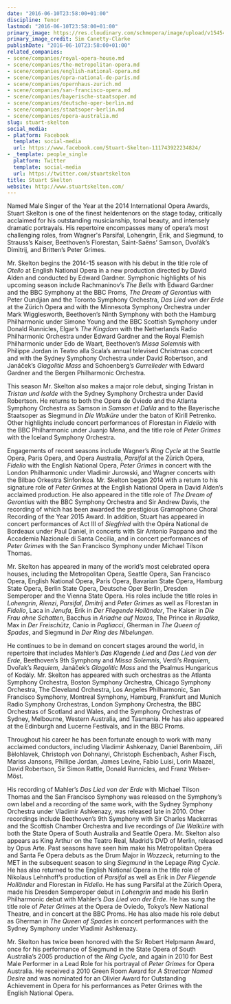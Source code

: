 ```yaml
---
date: "2016-06-10T23:58:00+01:00"
discipline: Tenor
lastmod: "2016-06-10T23:58:00+01:00"
primary_image: https://res.cloudinary.com/schmopera/image/upload/v1545409169/media/webhook-uploads/1465599367597/2016-06-10---Stuart-Skelton---Sim_Canetty-Clarke.jpg.jpg
primary_image_credit: Sim Canetty-Clarke
publishDate: "2016-06-10T23:58:00+01:00"
related_companies:
- scene/companies/royal-opera-house.md
- scene/companies/the-metropolitan-opera.md
- scene/companies/english-national-opera.md
- scene/companies/opra-national-de-paris.md
- scene/companies/opernhaus-zurich.md
- scene/companies/san-francisco-opera.md
- scene/companies/bayerische-staatsoper.md
- scene/companies/deutsche-oper-berlin.md
- scene/companies/staatsoper-berlin.md
- scene/companies/opera-australia.md
slug: stuart-skelton
social_media:
- platform: Facebook
  template: social-media
  url: https://www.facebook.com/Stuart-Skelton-111743922234824/
- _template: people_single
  platform: Twitter
  template: social-media
  url: https://twitter.com/stuartskelton
title: Stuart Skelton
website: http://www.stuartskelton.com/
---
```


Named Male Singer of the Year at the 2014 International Opera Awards, Stuart Skelton is one of the finest heldentenors on the stage today, critically acclaimed for his outstanding musicianship, tonal beauty, and intensely dramatic portrayals. His repertoire encompasses many of opera’s most challenging roles, from Wagner's Parsifal, Lohengrin, Erik, and Siegmund, to Strauss’s Kaiser, Beethoven’s Florestan, Saint-Saëns’ Samson, Dvořák’s Dimitrij, and Britten’s Peter Grimes.

Mr. Skelton begins the 2014-15 season with his debut in the title role of *Otello* at English National Opera in a new production directed by David Alden and conducted by Edward Gardner. Symphonic highlights of his upcoming season include Rachmaninov’s *The Bells* with Edward Gardner and the BBC Symphony at the BBC Proms, *The Dream of Gerontius* with Peter Oundjian and the Toronto Symphony Orchestra, *Das Lied von der Erde* at the Zürich Opera and with the Minnesota Symphony Orchestra under Mark Wigglesworth, Beethoven’s Ninth Symphony with both the Hamburg Philharmonic under Simone Young and the BBC Scottish Symphony under Donald Runnicles, Elgar’s *The Kingdom* with the Netherlands Radio Philharmonic Orchestra under Edward Gardner and the Royal Flemish Philharmonic under Edo de Waart, Beethoven’s *Missa Solemnis* with Philippe Jordan in Teatro alla Scala’s annual televised Christmas concert and with the Sydney Symphony Orchestra under David Robertson, and Janáček’s *Glagolitic Mass* and Schoenberg’s *Gurrelieder* with Edward Gardner and the Bergen Philharmonic Orchestra.

This season Mr. Skelton also makes a major role debut, singing Tristan in *Tristan und Isolde* with the Sydney Symphony Orchestra under David Robertson. He returns to both the Opera de Oviedo and the Atlanta Symphony Orchestra as Samson in *Samson et Dalila* and to the Bayerische Staatsoper as Siegmund in *Die Walküre* under the baton of Kirill Petrenko. Other highlights include concert performances of Florestan in *Fidelio* with the BBC Philharmonic under Juanjo Mena, and the title role of *Peter Grimes* with the Iceland Symphony Orchestra.

Engagements of recent seasons include Wagner’s *Ring Cycle* at the Seattle Opera, Paris Opera, and Opera Australia, *Parsifal* at the Zürich Opera, *Fidelio* with the English National Opera, *Peter Grimes* in concert with the London Philharmonic under Vladimir Jurowski, and Wagner concerts with the Bilbao Orkestra Sinfonikoa. Mr. Skelton began 2014 with a return to his signature role of *Peter Grimes* at the English National Opera in David Alden’s acclaimed production. He also appeared in the title role of *The Dream of Gerontius* with the BBC Symphony Orchestra and Sir Andrew Davis, the recording of which has been awarded the prestigious Gramophone Choral Recording of the Year 2015 Award. In addition, Stuart has appeared in concert performances of Act III of *Siegfried* with the Opéra National de Bordeaux under Paul Daniel, in concerts with Sir Antonio Pappano and the Accademia Nazionale di Santa Cecilia, and in concert performances of *Peter Grimes* with the San Francisco Symphony under Michael Tilson Thomas.

Mr. Skelton has appeared in many of the world’s most celebrated opera houses, including the Metropolitan Opera, Seattle Opera, San Francisco Opera, English National Opera, Paris Opera, Bavarian State Opera, Hamburg State Opera, Berlin State Opera, Deutsche Oper Berlin, Dresden Semperoper and the Vienna State Opera. His roles include the title roles in *Lohengrin*, *Rienzi*, *Parsifal*, *Dmitrij* and *Peter Grimes* as well as Florestan in *Fidelio*, Laca in *Jenufa*, Erik in *Der Fliegende Holländer*, The Kaiser in *Die Frau ohne Schatten*, Bacchus in *Ariadne auf Naxos*, The Prince in *Rusalka*, Max in *Der Freischütz*, Canio in *Pagliacci*, Gherman in *The Queen of Spades*, and Siegmund in *Der Ring des Nibelungen*.

He continues to be in demand on concert stages around the world, in repertoire that includes Mahler’s *Das Klagende Lied* and *Das Lied von der Erde*, Beethoven’s 9th Symphony and *Missa Solemnis*, Verdi’s *Requiem*, Dvořak’s *Requiem*, Janáček’s *Glagolitic Mass* and the Psalmus Hungaricus of Kodály. Mr. Skelton has appeared with such orchestras as the Atlanta Symphony Orchestra, Boston Symphony Orchestra, Chicago Symphony Orchestra, The Cleveland Orchestra, Los Angeles Philharmonic, San Francisco Symphony, Montreal Symphony, Hamburg, Frankfurt and Munich Radio Symphony Orchestras, London Symphony Orchestra, the BBC Orchestras of Scotland and Wales, and the Symphony Orchestras of Sydney, Melbourne, Western Australia, and Tasmania. He has also appeared at the Edinburgh and Lucerne Festivals, and in the BBC Proms.

Throughout his career he has been fortunate enough to work with many acclaimed conductors, including Vladimir Ashkenazy, Daniel Barenboim, Jiři Bèlohlavek, Christoph von Dohnanyi, Christoph Eschenbach, Asher Fisch, Mariss Jansons, Phillipe Jordan, James Levine, Fabio Luisi, Lorin Maazel, David Robertson, Sir Simon Rattle, Donald Runnicles, and Franz Welser-Möst.

His recording of Mahler’s *Das Lied von der Erde* with Michael Tilson Thomas and the San Francisco Symphony was released on the Symphony’s own label and a recording of the same work, with the Sydney Symphony Orchestra under Vladimir Ashkenazy, was released late in 2010. Other recordings include Beethoven’s 9th Symphony with Sir Charles Mackerras and the Scottish Chamber Orchestra and live recordings of *Die Walküre* with both the State Opera of South Australia and Seattle Opera. Mr. Skelton also appears as King Arthur on the Teatro Real, Madrid’s DVD of Merlin, released by Opus Arte. Past seasons have seen him make his Metropolitan Opera and Santa Fe Opera debuts as the Drum Major in *Wozzeck*, returning to the MET in the subsequent season to sing *Siegmund* in the Lepage *Ring Cycle*. He has also returned to the English National Opera in the title role of Nikolaus Lehnhoff’s production of *Parsifal* as well as Erik in *Der Fliegende Holländer* and Florestan in *Fidelio*. He has sung Parsifal at the Zürich Opera, made his Dresden Semperoper debut in *Lohengrin* and made his Berlin Philharmonic debut with Mahler’s *Das Lied von der Erde*. He has sung the title role of *Peter Grimes* at the Opera de Oviedo, Tokyo’s New National Theatre, and in concert at the BBC Proms. He has also made his role debut as Gherman in *The Queen of Spades* in concert performances with the Sydney Symphony under Vladimir Ashkenazy.

Mr. Skelton has twice been honored with the Sir Robert Helpmann Award, once for his performance of Siegmund in the State Opera of South Australia’s 2005 production of the *Ring Cycle*, and again in 2010 for Best Male Performer in a Lead Role for his portrayal of *Peter Grimes* for Opera Australia. He received a 2010 Green Room Award for *A Streetcar Named Desire* and was nominated for an Olivier Award for Outstanding Achievement in Opera for his performances as Peter Grimes with the English National Opera.
